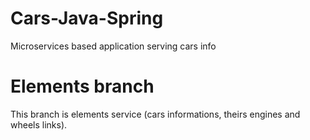 # Cars-Java-Spring
 Microservices based application serving cars info
 
 # Elements branch
 This branch is elements service (cars informations, theirs engines and wheels links).
